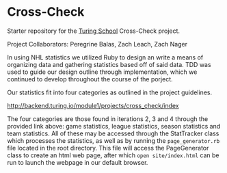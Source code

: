 # Cross-Check

Starter repository for the [Turing School](https://turing.io/) Cross-Check project.

Project Collaborators: Peregrine Balas, Zach Leach, Zach Nager

In using NHL statistics we utilized Ruby to design an write a means of organizing data and gathering statistics based off of said data. TDD was used to guide our design outline through implementation, which we continued to develop throughout the course of the porject.

Our statistics fit into four categories as outlined in the project guidelines.

http://backend.turing.io/module1/projects/cross_check/index

The four categories are those found in iterations 2, 3 and 4 through the provided link above: game statistics, league statistics, season statistics and team statistics. All of these may be accessed through the StatTracker class which processes the statistics, as well as by running the `page_generator.rb` file located in the root directory. This file will access the PageGenerator class to create an html web page, after which `open site/index.html` can be run to launch the webpage in our default browser.
